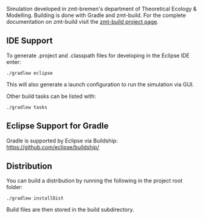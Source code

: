Simulation developed in zmt-bremen's department of Theoretical Ecology & Modelling. Building is done with Gradle and zmt-build. For the complete documentation on zmt-build visit the [zmt-build project page](https://gitlab.leibniz-zmt.de/ecomod/zmt-build).

## IDE Support    
To generate .project and .classpath files for developing in the Eclipse IDE enter:
```shell
./gradlew eclipse
```
This will also generate a launch configuration to run the simulation via GUI.

Other build tasks can be listed with:
```shell
./gradlew tasks
```

## Eclipse Support for Gradle
Gradle is supported by Eclipse via Buildship:
https://github.com/eclipse/buildship/

## Distribution
You can build a distribution by running the following in the project root folder:
```shell
./gradlew installDist
```

Build files are then stored in the build subdirectory.